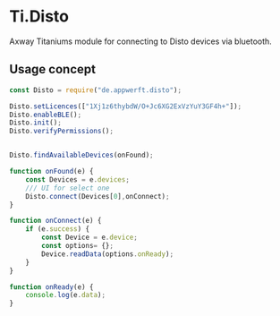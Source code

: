 # Ti.Disto

Axway Titaniums module for connecting to Disto devices via bluetooth.

## Usage concept

```javascript
const Disto = require("de.appwerft.disto");

Disto.setLicences(["1Xj1z6thybdW/O+Jc6XG2ExVzYuY3GF4h+"]);
Disto.enableBLE();
Disto.init();
Disto.verifyPermissions();


Disto.findAvailableDevices(onFound);

function onFound(e) {
	const Devices = e.devices;
	/// UI for select one
	Disto.connect(Devices[0],onConnect);
}

function onConnect(e) {
	if (e.success) {
		const Device = e.device;
		const options= {};
		Device.readData(options.onReady);
	}
}

function onReady(e) {
	console.log(e.data);
}

```